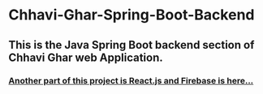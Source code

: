 # Chhavi-Ghar-Spring-Boot-Backend
## This is the Java Spring Boot backend section of Chhavi Ghar web Application.
### [Another part of this project is React.js and Firebase is here...](https://github.com/ami-pbj/Chhavi-Ghar)
